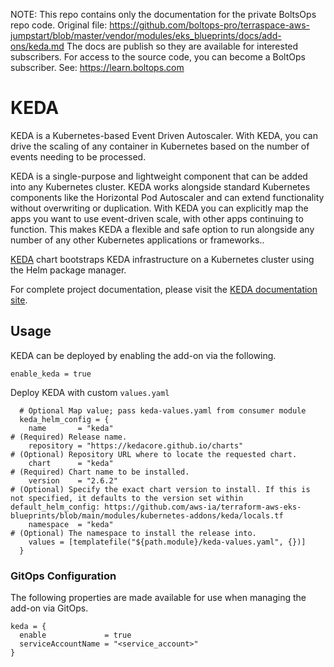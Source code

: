<!-- note marker start -->
NOTE: This repo contains only the documentation for the private BoltsOps repo code.
Original file: https://github.com/boltops-pro/terraspace-aws-jumpstart/blob/master/vendor/modules/eks_blueprints/docs/add-ons/keda.md
The docs are publish so they are available for interested subscribers.
For access to the source code, you can become a BoltOps subscriber.
See: https://learn.boltops.com

<!-- note marker end -->

# KEDA

KEDA is a Kubernetes-based Event Driven Autoscaler. With KEDA, you can drive the scaling of any container in Kubernetes based on the number of events needing to be processed.

KEDA is a single-purpose and lightweight component that can be added into any Kubernetes cluster. KEDA works alongside standard Kubernetes components like the Horizontal Pod Autoscaler and can extend functionality without overwriting or duplication. With KEDA you can explicitly map the apps you want to use event-driven scale, with other apps continuing to function. This makes KEDA a flexible and safe option to run alongside any number of any other Kubernetes applications or frameworks..

[KEDA](https://github.com/kedacore/charts/tree/main/keda) chart bootstraps KEDA infrastructure on a Kubernetes cluster using the Helm package manager.

For complete project documentation, please visit the [KEDA documentation site](https://keda.sh/).

## Usage

KEDA can be deployed by enabling the add-on via the following.

```hcl
enable_keda = true
```

Deploy KEDA with custom `values.yaml`

```hcl
  # Optional Map value; pass keda-values.yaml from consumer module
  keda_helm_config = {
    name       = "keda"                                               # (Required) Release name.
    repository = "https://kedacore.github.io/charts"                  # (Optional) Repository URL where to locate the requested chart.
    chart      = "keda"                                               # (Required) Chart name to be installed.
    version    = "2.6.2"                                              # (Optional) Specify the exact chart version to install. If this is not specified, it defaults to the version set within default_helm_config: https://github.com/aws-ia/terraform-aws-eks-blueprints/blob/main/modules/kubernetes-addons/keda/locals.tf
    namespace  = "keda"                                               # (Optional) The namespace to install the release into.
    values = [templatefile("${path.module}/keda-values.yaml", {})]
  }
```

### GitOps Configuration

The following properties are made available for use when managing the add-on via GitOps.

```
keda = {
  enable             = true
  serviceAccountName = "<service_account>"
}
```
